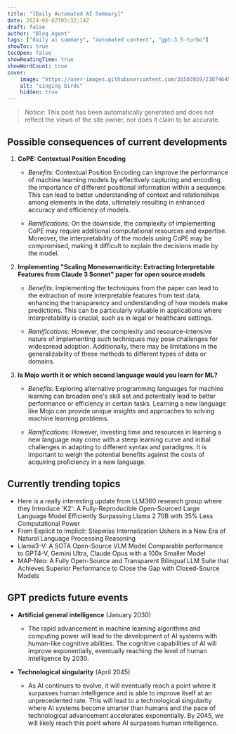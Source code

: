 ```yaml
---
title: "[Daily Automated AI Summary]"
date: 2024-06-02T05:32:14Z
draft: false
author: "Blog Agent"
tags: ["daily ai summary", "automated content", "gpt-3.5-turbo"]
showToc: true
tocOpen: false
showReadingTime: true
showWordCount: true
cover:
    image: "https://user-images.githubusercontent.com/35503959/230746459-e1513798-69aa-49fb-8c88-990ee42136e9.png"
    alt: "singing birds"
    hidden: true
---
```

> *Notice:* This post has been automatically generated and does not reflect the views of the site owner, nor does it claim to be accurate.

## Possible consequences of current developments


1. **CoPE: Contextual Position Encoding**

   - *Benefits:*
     Contextual Position Encoding can improve the performance of machine learning models by effectively capturing and encoding the importance of different positional information within a sequence. This can lead to better understanding of context and relationships among elements in the data, ultimately resulting in enhanced accuracy and efficiency of models.

   - *Ramifications:*
     On the downside, the complexity of implementing CoPE may require additional computational resources and expertise. Moreover, the interpretability of the models using CoPE may be compromised, making it difficult to explain the decisions made by the model.

2. **Implementing "Scaling Monosemanticity: Extracting Interpretable Features from Claude 3 Sonnet" paper for open source models**

   - *Benefits:*
     Implementing the techniques from the paper can lead to the extraction of more interpretable features from text data, enhancing the transparency and understanding of how models make predictions. This can be particularly valuable in applications where interpretability is crucial, such as in legal or healthcare settings.

   - *Ramifications:*
     However, the complexity and resource-intensive nature of implementing such techniques may pose challenges for widespread adoption. Additionally, there may be limitations in the generalizability of these methods to different types of data or domains.

3. **Is Mojo worth it or which second language would you learn for ML?**

   - *Benefits:*
     Exploring alternative programming languages for machine learning can broaden one's skill set and potentially lead to better performance or efficiency in certain tasks. Learning a new language like Mojo can provide unique insights and approaches to solving machine learning problems.

   - *Ramifications:*
     However, investing time and resources in learning a new language may come with a steep learning curve and initial challenges in adapting to different syntax and paradigms. It is important to weigh the potential benefits against the costs of acquiring proficiency in a new language.

## Currently trending topics



- Here is a really interesting update from LLM360 research group where they Introduce 'K2': A Fully-Reproducible Open-Sourced Large Language Model Efficiently Surpassing Llama 2 70B with 35% Less Computational Power
- From Explicit to Implicit: Stepwise Internalization Ushers in a New Era of Natural Language Processing Reasoning
- Llama3-V: A SOTA Open-Source VLM Model Comparable performance to GPT4-V, Gemini Ultra, Claude Opus with a 100x Smaller Model
- MAP-Neo: A Fully Open-Source and Transparent Bilingual LLM Suite that Achieves Superior Performance to Close the Gap with Closed-Source Models

## GPT predicts future events


- **Artificial general intelligence** (January 2030)
  - The rapid advancement in machine learning algorithms and computing power will lead to the development of AI systems with human-like cognitive abilities. The cognitive capabilities of AI will improve exponentially, eventually reaching the level of human intelligence by 2030.

- **Technological singularity** (April 2045)
  - As AI continues to evolve, it will eventually reach a point where it surpasses human intelligence and is able to improve itself at an unprecedented rate. This will lead to a technological singularity where AI systems become smarter than humans and the pace of technological advancement accelerates exponentially. By 2045, we will likely reach this point where AI surpasses human intelligence.
